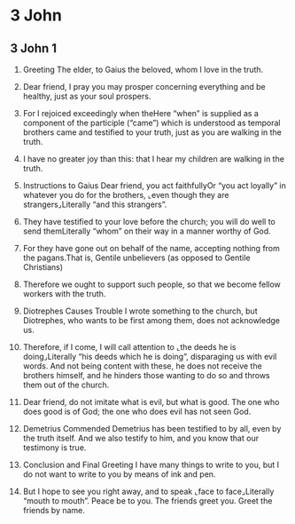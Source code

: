 # 3 John

## 3 John 1

1.  Greeting The elder, to Gaius the beloved, whom I love in the truth.

2. Dear friend, I pray you may prosper concerning everything and be healthy, just as your soul prospers.

3. For I rejoiced exceedingly when theHere “when” is supplied as a component of the participle (“came”) which is understood as temporal brothers came and testified to your truth, just as you are walking in the truth.

4. I have no greater joy than this: that I hear my children are walking in the truth.  

5.  Instructions to Gaius Dear friend, you act faithfullyOr “you act loyally” in whatever you do for the brothers, ⌞even though they are strangers⌟Literally “and this strangers”.

6. They have testified to your love before the church; you will do well to send themLiterally “whom” on their way in a manner worthy of God.

7. For they have gone out on behalf of the name, accepting nothing from the pagans.That is, Gentile unbelievers (as opposed to Gentile Christians)

8. Therefore we ought to support such people, so that we become fellow workers with the truth.  

9.  Diotrephes Causes Trouble I wrote something to the church, but Diotrephes, who wants to be first among them, does not acknowledge us.

10. Therefore, if I come, I will call attention to ⌞the deeds he is doing⌟Literally “his deeds which he is doing”, disparaging us with evil words. And not being content with these, he does not receive the brothers himself, and he hinders those wanting to do so and throws them out of the church.

11. Dear friend, do not imitate what is evil, but what is good. The one who does good is of God; the one who does evil has not seen God.  

12.  Demetrius Commended Demetrius has been testified to by all, even by the truth itself. And we also testify to him, and you know that our testimony is true.  

13.  Conclusion and Final Greeting I have many things to write to you, but I do not want to write to you by means of ink and pen.

14. But I hope to see you right away, and to speak ⌞face to face⌟Literally “mouth to mouth”. Peace be to you. The friends greet you. Greet the friends by name.    